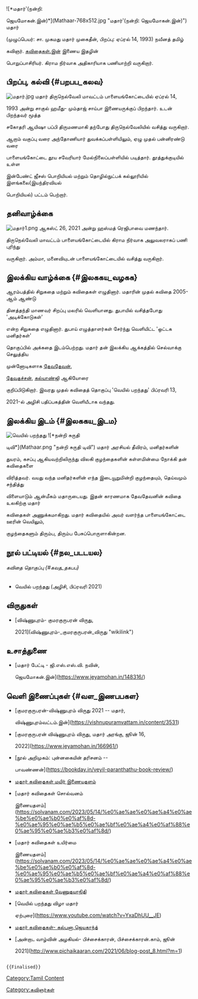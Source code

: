 ![*மதார்\'(நன்றி:
ஜெயமோகன்.இன்)*](Mathaar-768x512.jpg "மதார்'(நன்றி: ஜெயமோகன்.இன்)") மதார்
(முழுப்பெயர்: சா. முகமது மதார் முகைதீன், பிறப்பு: ஏப்ரல் 14, 1993) நவீனத் தமிழ்
கவிஞர். [கவிதைகள்.இன்](http://www.kavithaigal.in/) இணைய இதழின்
பொறுப்பாசிரியர். கிராம நிர்வாக அதிகாரியாக பணியாற்றி வருகிறார்.

## பிறப்பு, கல்வி {#பறபப_கலவ}

![](மதார்.jpg "மதார்.jpg") மதார் திருநெல்வேலி மாவட்டம் பாளையங்கோட்டையில் ஏப்ரல் 14,
1993 அன்று சாகுல் ஹமீது- மும்தாஜ் சாய்பா இணையருக்குப் பிறந்தார். உடன் பிறந்தவர் மூத்த
சகோதரி ஆயிஷா பப்பி திருமணமாகி தற்போது திருநெல்வேலியில் வசித்து வருகிறார்.

ஆறாம் வகுப்பு வரை அந்தோணியார் துவக்கப்பள்ளியிலும், ஏழு முதல் பன்னிரண்டு வரை
பாளையங்கோட்டை தூய சவேரியார் மேல்நிலைப்பள்ளியில் படித்தார். தூத்துக்குடியில் உள்ள
இன்பேண்ட் ஜீசஸ் பொறியியல் மற்றும் தொழில்நுட்பக் கல்லூரியில் இளங்கலை(இயந்திரவியல்
பொறியியல்) பட்டம் பெற்றார்.

## தனிவாழ்க்கை

![](மதார்1.png "மதார்1.png") ஆகஸ்ட் 26, 2021 அன்று ஹஸ்மத் ரெஜிபாவை மணந்தார்.
திருநெல்வேலி மாவட்டம் பாளையங்கோட்டையில் கிராம நிர்வாக அலுவலராகப் பணி புரிந்து
வருகிறார். அம்மா, மனைவியுடன் பாளையங்கோட்டையில் வசித்து வருகிறார்.

## இலக்கிய வாழ்க்கை {#இலககய_வழகக}

ஆரம்பத்தில் சிறுகதை மற்றும் கவிதைகள் எழுதினார். மதாரின் முதல் கவிதை 2005-ஆம் ஆண்டு
தினத்தந்தி மாணவர் சிறப்பு மலரில் வெளியானது. துபாயில் வசித்தபோது \'அடிக்கோடுகள்'
என்ற சிறுகதை எழுதினார். துபாய் எழுத்தாளர்கள் சேர்ந்து வெளியிட்ட \'ஒட்டக மனிதர்கள்'
தொகுப்பில் அக்கதை இடம்பெற்றது. மதார் தன் இலக்கிய ஆக்கத்தில் செல்வாக்கு செலுத்திய
முன்னோடிகளாக [தேவதேவன்](தேவதேவன் "wikilink"),
[தேவதச்சன்](தேவதச்சன் "wikilink"), [கல்யாண்ஜி](வண்ணதாசன் "wikilink") ஆகியோரை
குறிப்பிடுகிறார். இவரது முதல் கவிதைத் தொகுப்பு \'வெயில் பறந்தது\' பிப்ரவரி 13,
2021-ல் அழிசி பதிப்பகத்தின் வெளியீடாக வந்தது.

## இலக்கிய இடம் {#இலககய_இடம}

![வெயில் பறந்தது](வெயில்_பறந்தது.jpg "வெயில் பறந்தது") ![*நன்றி சுருதி
டிவி*](Mathaar.png "நன்றி சுருதி டிவி") மதார் அரசியல் தீவிரம், மனிதர்களின்
துயரம், கசப்பு ஆகியவற்றிலிருந்து விலகி குழந்தைகளின் கள்ளமின்மை நோக்கி தன் கவிதைகளை
விரித்தவர். வயது வந்த மனிதர்களின் எந்த இடையூறுமின்றி குழந்தையும், தெய்வமும் சந்தித்து
விளையாடும் ஆன்மீகம் மதாருடையது. இதன் காரணமாக தேவதேவனின் கவிதை உலகிற்கு மதார்
கவிதைகள் அணுக்கமாகிறது. மதார் கவிதையில் அவர் வளர்ந்த பாளையங்கோட்டை ஊரின் வெயிலும்,
குழந்தைகளும் திரும்ப, திரும்ப பேசுப்பொருளாகின்றன.

## நூல் பட்டியல் {#நல_படடயல}

###### கவிதை தொகுப்பு {#கவத_தகபப}

-   வெயில் பறந்தது (அழிசி, பிப்ரவரி 2021)

## விருதுகள்

-   [விஷ்ணுபுரம்- குமரகுருபரன் விருது,
    2021](விஷ்ணுபுரம்-_குமரகுருபரன்_விருது "wikilink")

## உசாத்துணை

-   [மதார் பேட்டி - ஜி.எஸ்.எஸ்.வி. நவின்,
    ஜெயமோகன்.இன்](https://www.jeyamohan.in/148316/)

## வெளி இணைப்புகள் {#வள_இணபபகள}

-   [குமரகுருபரன்-விஷ்ணுபுரம் விருது 2021 -- மதார்,
    விஷ்ணுபுரம்வட்டம்.இன்](https://vishnupuramvattam.in/content/3531)
-   [குமரகுருபரன் விஷ்ணுபுரம் விருது, மதார் அரங்கு, ஜூன் 16,
    2022](https://www.jeyamohan.in/166961/)
-   [நூல் அறிமுகம்: புன்னகையின் தரிசனம் --
    பாவண்ணன்](https://bookday.in/veyil-paranthathu-book-review/)
-   [மதார் கவிதைகள் மயிர் இணையதளம்](https://mayir.in/poetry/mathar/1192/)
-   [மதார் கவிதைகள் சொல்வனம்
    இணையதளம்](https://solvanam.com/2023/05/14/%e0%ae%ae%e0%ae%a4%e0%ae%be%e0%ae%b0%e0%af%8d-%e0%ae%95%e0%ae%b5%e0%ae%bf%e0%ae%a4%e0%af%88%e0%ae%95%e0%ae%b3%e0%af%8d/)
-   [மதார் கவிதைகள் உயிர்மை
    இணையதளம்](https://solvanam.com/2023/05/14/%e0%ae%ae%e0%ae%a4%e0%ae%be%e0%ae%b0%e0%af%8d-%e0%ae%95%e0%ae%b5%e0%ae%bf%e0%ae%a4%e0%af%88%e0%ae%95%e0%ae%b3%e0%af%8d/)
-   [மதார் கவிதைகள் வேணுதயாநிதி](https://www.jeyamohan.in/148300/)
-   [வெயில் பறந்தது விழா மதார்
    ஏற்புரை](https://www.youtube.com/watch?v=YxaDhUU__JE)
-   [மதார் கவிதைகள்- கல்பனா ஜெயகாந்த்](https://www.jeyamohan.in/148230/)
-   [அன்றாட வாழ்வின் அழகியல்- பிச்சைக்காரன், பிச்சைக்காரன்.காம், ஜூன்
    2021](http://www.pichaikaaran.com/2021/06/blog-post_8.html?m=1)

```{=mediawiki}
{{Finalised}}
```
[Category:Tamil Content](Category:Tamil_Content "wikilink")
[Category:கவிஞர்கள்](Category:கவிஞர்கள் "wikilink")
